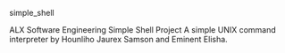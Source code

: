 simple_shell

ALX Software Engineering Simple Shell Project
A simple UNIX command interpreter by Hounliho Jaurex Samson and Eminent Elisha.
